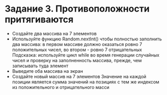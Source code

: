 # Задание 3. Противоположности притягиваются
- Создайте два массива на 7 элементов
- Используйте функцию Random.nextInt() чтобы полностью заполнить два массива: в первом массиве должно оказаться ровно 7 положительных чисел, во втором - ровно 7 отрицательных
Подсказка: используйте цикл while во время генерации случайных чисел и проверку на заполненность массива, прежде, чем записывать туда элемент
- Выведите оба массива на экран
- Создайте новый массив на 7 элементов
Значение на каждой позиции является сумма значений на позициях с тем же индексом из положительного и отрицательного масси
